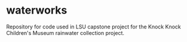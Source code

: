 # waterworks
Repository for code used in LSU capstone project for the Knock Knock Children's Museum rainwater collection project.
